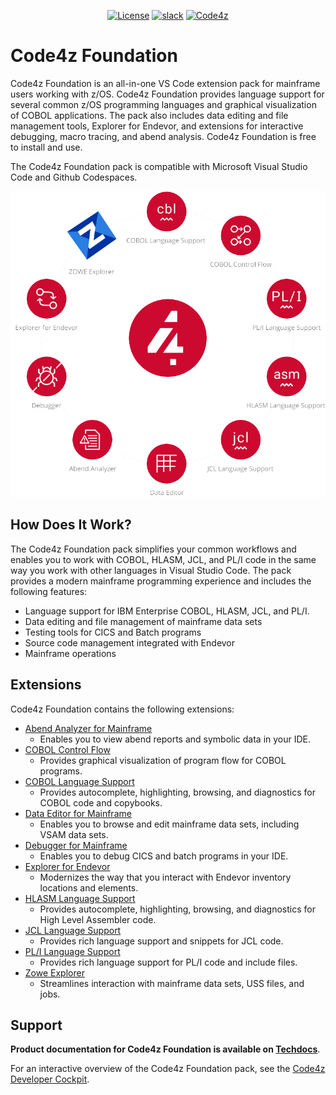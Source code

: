 <div align="center">
  
[![License](https://img.shields.io/badge/license-BROADCOM-brightgreen)](https://github.com/BroadcomMFD/code4z/blob/master/LICENSE)
[![slack](https://img.shields.io/badge/chat-on%20Slack-blue)](https://join.slack.com/t/che4z/shared_invite/zt-37ewynplx-wCoabaIDxN6Ofm4_XBinZA)
[![Code4z](https://img.shields.io/badge/Code4z-marketplace-cc092f)](https://marketplace.visualstudio.com/search?term=code4z&target=VSCode)

</div>

# Code4z Foundation

Code4z Foundation is an all-in-one VS Code extension pack for mainframe users working with z/OS. Code4z Foundation provides language support for several common z/OS programming languages and graphical visualization of COBOL applications. The pack also includes data editing and file management tools, Explorer for Endevor, and extensions for interactive debugging, macro tracing, and abend analysis. Code4z Foundation is free to install and use.

The Code4z Foundation pack is compatible with Microsoft Visual Studio Code and Github Codespaces.

<div align="center">
  <img src="https://raw.githubusercontent.com/BroadcomMFD/code4z/master/foundationpack.png" alt="Code4z Foundation Extensions: Abend Analyzer for Mainframe, COBOL Control Flow, COBOL Language Support, Data Editor for Mainframe, Debugger for Mainframe, Explorer for Endevor, HLASM Language Support, JCL Language Support, PL/I Language Support and Zowe Explorer" />
</div>

## How Does It Work?

The Code4z Foundation pack simplifies your common workflows and enables you to work with COBOL, HLASM, JCL, and PL/I code in the same way you work with other languages in Visual Studio Code. The pack provides a modern mainframe programming experience and includes the following features:

- Language support for IBM Enterprise COBOL, HLASM, JCL, and PL/I.
- Data editing and file management of mainframe data sets
- Testing tools for CICS and Batch programs
- Source code management integrated with Endevor
- Mainframe operations

## Extensions

Code4z Foundation contains the following extensions:
- [Abend Analyzer for Mainframe](https://marketplace.visualstudio.com/items?itemName=broadcomMFD.abend-analyzer)
  - Enables you to view abend reports and symbolic data in your IDE.
- [COBOL Control Flow](https://marketplace.visualstudio.com/items?itemName=broadcomMFD.ccf)
  - Provides graphical visualization of program flow for COBOL programs.
- [COBOL Language Support](https://marketplace.visualstudio.com/items?itemName=broadcomMFD.cobol-language-support)
  - Provides autocomplete, highlighting, browsing, and diagnostics for COBOL code and copybooks.
- [Data Editor for Mainframe](https://marketplace.visualstudio.com/items?itemName=broadcomMFD.data-editor-for-mainframe)
  - Enables you to browse and edit mainframe data sets, including VSAM data sets.
- [Debugger for Mainframe](https://marketplace.visualstudio.com/items?itemName=broadcomMFD.debugger-for-mainframe)
  - Enables you to debug CICS and batch programs in your IDE.
- [Explorer for Endevor](https://marketplace.visualstudio.com/items?itemName=broadcomMFD.explorer-for-endevor)
  - Modernizes the way that you interact with Endevor inventory locations and elements.
- [HLASM Language Support](https://marketplace.visualstudio.com/items?itemName=broadcomMFD.hlasm-language-support)
  - Provides autocomplete, highlighting, browsing, and diagnostics for High Level Assembler code.
- [JCL Language Support](https://marketplace.visualstudio.com/items?itemName=broadcomMFD.jcl-language-support)
  - Provides rich language support and snippets for JCL code.
- [PL/I Language Support](https://marketplace.visualstudio.com/items?itemName=broadcomMFD.pli-language-support)
  - Provides rich language support for PL/I code and include files.
- [Zowe Explorer](https://marketplace.visualstudio.com/items?itemName=Zowe.vscode-extension-for-zowe)
  - Streamlines interaction with mainframe data sets, USS files, and jobs.

## Support

**Product documentation for Code4z Foundation is available on [Techdocs](https://techdocs.broadcom.com/code4z)**.

For an interactive overview of the Code4z Foundation pack, see the [Code4z Developer Cockpit](https://mainframe.broadcom.com/code4z-developer-cockpit).
